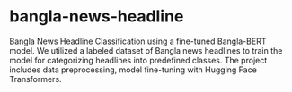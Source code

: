 # bangla-news-headline
Bangla News Headline Classification using a fine-tuned Bangla-BERT model. We utilized a labeled dataset of Bangla news headlines to train the model for categorizing headlines into predefined classes. The project includes data preprocessing, model fine-tuning with Hugging Face Transformers.
